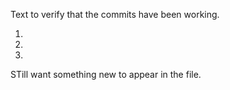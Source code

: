 Text to verify that the commits have been working.

1.
2.
3.
STill want something new to appear in the file.

